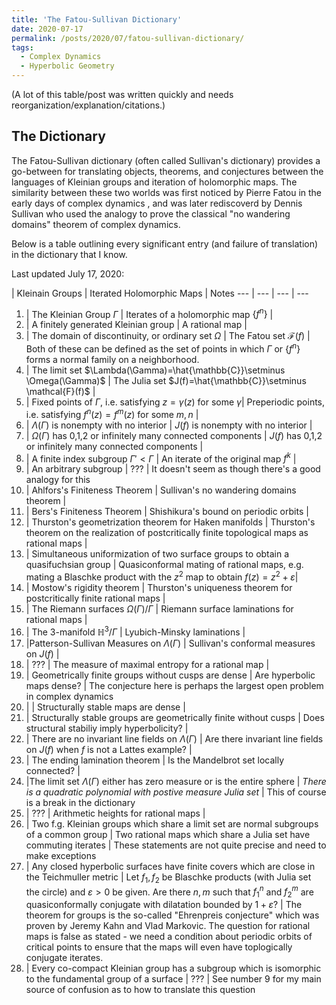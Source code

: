 ```yaml
---
title: 'The Fatou-Sullivan Dictionary'
date: 2020-07-17
permalink: /posts/2020/07/fatou-sullivan-dictionary/
tags:
  - Complex Dynamics
  - Hyperbolic Geometry
---
```


(A lot of this table/post was written quickly and needs reorganization/explanation/citations.)

## The Dictionary

The Fatou-Sullivan dictionary (often called Sullivan's dictionary) provides a go-between for translating objects, theorems, and conjectures between the languages of Kleinian groups and iteration of holomorphic maps. The similarity between these two worlds was first noticed by Pierre Fatou in the early days of complex dynamics , and was later rediscoverd by Dennis Sullivan who used the analogy to prove the classical "no wandering domains" theorem of complex dynamics.

Below is a table outlining every significant entry (and failure of translation) in the dictionary that I know. 

Last updated July 17, 2020:

| Kleinain Groups | Iterated Holomorphic Maps | Notes
--- | --- | --- | ---
1. | The Kleinian Group $\Gamma$ | Iterates of a holomorphic map $\{f^n\}$ |
2. | A finitely generated Kleinian group | A rational map |
3. | The domain of discontinuity, or ordinary set $\Omega$ | The Fatou set $\mathcal {F}(f)$ | Both of these can be defined as the set of points in which $\Gamma$ or $\{f^n\}$ forms a normal family on a neighborhood.
4. | The limit set $\Lambda(\Gamma)=\hat{\mathbb{C}}\setminus \Omega(\Gamma)$ | The Julia set $J(f)=\hat{\mathbb{C}}\setminus \mathcal{F}(f)$ |
5. | Fixed points of $\Gamma$, i.e. satisfying $z = \gamma(z)$ for some $\gamma$| Preperiodic points, i.e. satisfying $f^n(z)=f^m(z)$ for some $m,n$ |
6. | $\Lambda(\Gamma)$ is nonempty with no interior | $J(f)$ is nonempty with no interior |
7. | $\Omega(\Gamma)$ has 0,1,2 or infinitely many connected components | $J(f)$ has 0,1,2 or infinitely many connected components |
8. | A finite index subgroup $\Gamma' < \Gamma$ | An iterate of the original map $f^k$ |
9. | An arbitrary subgroup | ??? | It doesn't seem as though there's a good analogy for this
10. | Ahlfors's Finiteness Theorem | Sullivan's no wandering domains theorem |
11. | Bers's Finiteness Theorem | Shishikura's bound on periodic orbits |
12. | Thurston's geometrization theorem for Haken manifolds | Thurston's theorem on the realization of postcritically finite topological maps as rational maps |
13. | Simultaneous uniformization of two surface groups to obtain a quasifuchsian group | Quasiconformal mating of rational maps, e.g. mating a Blaschke product with the $z^2$ map to obtain $f(z)=z^2+\varepsilon$|
14. | Mostow's rigidity theorem | Thurston's uniqueness theorem for postcritically finite rational maps |
15. | The Riemann surfaces $\Omega(\Gamma)/\Gamma$ | Riemann surface laminations for rational maps |
16. | The 3-manifold $\mathbb{H}^3/\Gamma$ | Lyubich-Minsky laminations |
17. |Patterson-Sullivan Measures on $\Lambda(\Gamma)$ | Sullivan's conformal measures on $J(f)$ |
18. | ??? | The measure of maximal entropy for a rational map |
19. | Geometrically finite groups without cusps are dense | Are hyperbolic maps dense? | The conjecture here is perhaps the largest open problem in complex dynamics
20. | | Structurally stable maps are dense |
21. | Structurally stable groups are geometrically finite without cusps | Does structural stabiliy imply hyperbolicity? |
22. | There are no invariant line fields on $\Lambda(\Gamma)$ | Are there invariant line fields on $J(f)$ when $f$ is not a Lattes example? |
23. | The ending lamination theorem | Is the Mandelbrot set locally connected? | 
24. |The limit set $\Lambda(\Gamma)$ either has zero measure or is the entire sphere | *There is a quadratic polynomial with postive measure Julia set* | This of course is a break in the dictionary
25. | ??? | Arithmetic heights for rational maps |
26. | Two f.g. Kleinian groups which share a limit set are normal subgroups of a common group | Two rational maps which share a Julia set have commuting iterates | These statements are not quite precise and need to make exceptions
27. | Any closed hyperbolic surfaces have finite covers which are close in the Teichmuller metric | Let $f_1,f_2$ be Blaschke products (with Julia set the circle) and $\varepsilon>0$ be given. Are there $n, m$ such that $f_1^n$ and $f_2^m$ are quasiconformally conjugate with dilatation bounded by $1+\varepsilon$? | The theorem for groups is the so-called "Ehrenpreis conjecture" which was proven by Jeremy Kahn and Vlad Markovic. The question for rational maps is false as stated - we need a condition about periodic orbits of critical points to ensure that the maps will even have toplogically conjugate iterates.
28. | Every co-compact Kleinian group has a subgroup which is isomorphic to the fundamental group of a surface | ??? | See number 9 for my main source of confusion as to how to translate this question